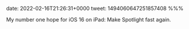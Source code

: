 date: 2022-02-16T21:26:31+0000
tweet: 1494060647251857408
%%%

My number one hope for iOS 16 on iPad: Make Spotlight fast again.
